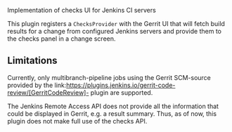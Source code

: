 Implementation of checks UI for Jenkins CI servers

This plugin registers a `ChecksProvider` with the Gerrit UI that will fetch
build results for a change from configured Jenkins servers and provide them to
the checks panel in a change screen.

Limitations
-----------

Currently, only multibranch-pipeline jobs using the Gerrit SCM-source provided
by the link:https://plugins.jenkins.io/gerrit-code-review/[GerritCodeReview]-
plugin are supported.

The Jenkins Remote Access API does not provide all the information that could
be displayed in Gerrit, e.g. a result summary. Thus, as of now, this plugin
does not make full use of the checks API.
